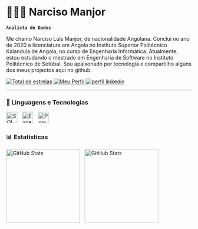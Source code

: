 # 👩🏻‍💻 Narciso Manjor

**`Analista de Dados`**

Me chamo Narciso Luís Manjor, de nacionalidade Angolana. Concluí no ano de 2020 a licenciatura em Angola no Instituto Superior Politécnico Kalandula de Angola, no curso de Engenharia Informática. Atualmente, estou estudando o mestrado em Engenharia de Software no Instituto Politécnico de Setúbal. Sou apaixonado por tecnologia e compartilho alguns dos meus projectos aqui no github.
<p align="left">
    <a href="https://github.com/NarcisoManjor17?tab=repositories">
        <img 
            alt="Total de estrelas" 
            title="Total de estrelas GitHub" 
            src="https://custom-icon-badges.demolab.com/github/stars/NarcisoManjor17?color=55960c&style=for-the-badge&labelColor=488207&logo=star&label=estrelas"
        />
    </a>
    <a href="https://github.com/NarcisoManjor17">
        <img 
            alt="Meu Perfil" 
            title="GitHub" 
            src="https://custom-icon-badges.demolab.com/github/followers/NarcisoManjor17?color=7fbe5c&labelColor=501c2d&style=for-the-badge&logo=github&label=Perfil&logoColor=white"
        />
    </a>
  <a href="https://www.linkedin.com/in/narciso-manjor-b73849286/">
        <img 
            alt="perfil linkedin" 
            title="LinkeIn" 
            src="https://custom-icon-badges.demolab.com/github/perfil/NarcisoManjor/?color=236ad3&labelColor=1155ba&style=for-the-badge&logo=github&label=LinkedIn&logoColor=white"
        />
    </a>
</p>

---

### 🤖 Linguagens e Tecnologias

<img 
    align="left" 
    alt="SQL Server"
    title="SQL Server" 
    width="30px" 
    style="padding-right: 10px;" 
    src="https://cdn.jsdelivr.net/gh/devicons/devicon@latest/icons/sqlserver/sqlserver-original.svg" 
/>
<img 
    align="left" 
    alt="Excel" 
    title="Excel"
    width="30px" 
    style="padding-right: 10px;" 
    src="https://cdn.jsdelivr.net/gh/devicons/devicon@latest/icons/excel/excel-original.svg" 
/>
<img 
    align="left" 
    alt="Power BI" 
    title="Power BI"
    width="30px" 
    style="padding-right: 10px;" 
    src="https://cdn.jsdelivr.net/gh/devicons/devicon@latest/icons/powerbi/powerbi-original.svg" 
/>

<br/>
<br/>

### 📊 Estatísticas

<p>
  <img 
    align="left" 
    alt="GitHub Stats" 
    height="200" 
    style="padding-right: 10px;" 
    src="https://github-readme-stats.vercel.app/api?username=NarcisoManjor17&show_icons=true&theme=tokyonight&include_all_commits=true&locale=pt-br" 
  />

<img 
      align="left" 
      alt="GitHub Stats" 
      height="200" 
      src="https://github-readme-stats.vercel.app/api/top-langs/?username=NarcisoManjor17&theme=tokyonight&layout=compact&custom_title=Tecnologias&langs_count=9" 
  />

</p>
